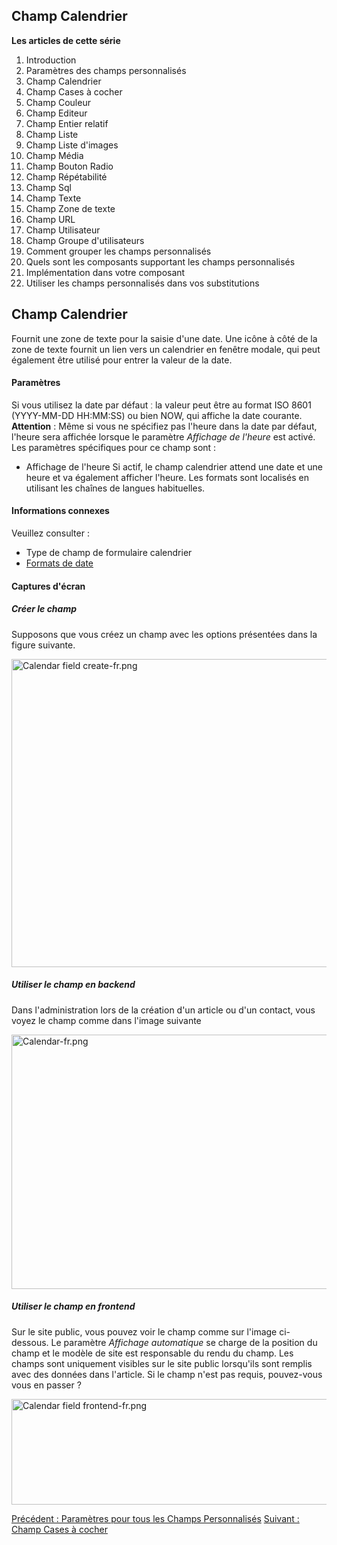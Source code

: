 <!-- Filename: J3.x:Adding_custom_fields/Calendar_Field / Display title: Ajout de champs personnalisés/Champ Calendrier -->

## Champ Calendrier

**Les articles de cette série**

1.  Introduction
2.   Paramètres des champs
    personnalisés
3.   Champ
    Calendrier
4.   Champ Cases à
    cocher
5.   Champ
    Couleur
6.   Champ
    Editeur
7.   Champ Entier
    relatif
8.   Champ
    Liste
9.   Champ Liste
    d'images
10.  Champ
    Média
11.  Champ Bouton
    Radio
12.  Champ
    Répétabilité
13.  Champ
    Sql
14.  Champ
    Texte
15.  Champ Zone de
    texte
16.  Champ
    URL
17.  Champ
    Utilisateur
18.  Champ Groupe
    d'utilisateurs
19.  Comment grouper les champs
    personnalisés
20.  Quels sont les composants supportant les champs
    personnalisés
21.  Implémentation dans votre
    composant
22.  Utiliser les champs personnalisés dans vos
    substitutions

## Champ Calendrier

Fournit une zone de texte pour la saisie d'une date. Une icône à côté de
la zone de texte fournit un lien vers un calendrier en fenêtre modale,
qui peut également être utilisé pour entrer la valeur de la date.

#### Paramètres

Si vous utilisez la date par défaut ː la valeur peut être au format ISO
8601 (YYYY-MM-DD HH:MM:SS) ou bien NOW, qui affiche la date courante.
**Attention** : Même si vous ne spécifiez pas l'heure dans la date par
défaut, l'heure sera affichée lorsque le paramètre *Affichage de
l'heure* est activé.
Les paramètres spécifiques pour ce champ sont :

- Affichage de l'heure
  Si actif, le champ calendrier attend une date et une heure et va
  également afficher l'heure. Les formats sont localisés en utilisant
  les chaînes de langues habituelles.

#### Informations connexes

Veuillez consulter :

-  Type de champ de formulaire
  calendrier
- <a href="http://php.net/manual/en/datetime.formats.date.php"
  class="external text" target="_blank"
  rel="nofollow noreferrer noopener">Formats de date</a>

#### Captures d'écran

##### Créer le champ

Supposons que vous créez un champ avec les options présentées dans la
figure suivante.

<img
src="https://docs.joomla.org/images/thumb/f/fc/Calendar_field_create-fr.png/670px-Calendar_field_create-fr.png"
decoding="async"
srcset="https://docs.joomla.org/images/thumb/f/fc/Calendar_field_create-fr.png/1005px-Calendar_field_create-fr.png 1.5x, https://docs.joomla.org/images/f/fc/Calendar_field_create-fr.png 2x"
data-file-width="1014" data-file-height="746" width="670" height="493"
alt="Calendar field create-fr.png" />

##### Utiliser le champ en backend

Dans l'administration lors de la création d'un article ou d'un contact,
vous voyez le champ comme dans l'image suivante

<img
src="https://docs.joomla.org/images/thumb/2/20/Calendar-fr.png/670px-Calendar-fr.png"
decoding="async"
srcset="https://docs.joomla.org/images/thumb/2/20/Calendar-fr.png/1005px-Calendar-fr.png 1.5x, https://docs.joomla.org/images/2/20/Calendar-fr.png 2x"
data-file-width="1058" data-file-height="643" width="670" height="407"
alt="Calendar-fr.png" />

##### Utiliser le champ en frontend

Sur le site public, vous pouvez voir le champ comme sur l'image
ci-dessous. Le paramètre *Affichage automatique* se charge de la
position du champ et le modèle de site est responsable du rendu du
champ.
Les champs sont uniquement visibles sur le site public lorsqu'ils sont
remplis avec des données dans l'article. Si le champ n'est pas requis,
pouvez-vous vous en passer ?

<img
src="https://docs.joomla.org/images/thumb/9/91/Calendar_field_frontend-fr.png/670px-Calendar_field_frontend-fr.png"
decoding="async"
srcset="https://docs.joomla.org/images/9/91/Calendar_field_frontend-fr.png 1.5x"
data-file-width="800" data-file-height="202" width="670" height="169"
alt="Calendar field frontend-fr.png" />

<a
href="https://docs.joomla.org/J3.x:Adding_custom_fields/Parameters_for_all_Custom_Fields"
id="content-button" class="button expand success">Précédent : Paramètres
pour tous les Champs Personnalisés</a> <a
href="https://docs.joomla.org/J3.x:Adding_custom_fields/Checkboxes_Field"
id="content-button" class="button expand">Suivant : Champ Cases à
cocher</a>
